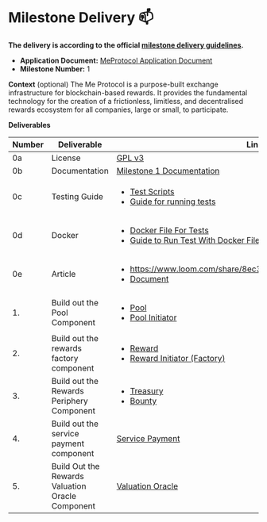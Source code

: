 # Milestone Delivery :mailbox:

**The delivery is according to the official [milestone delivery guidelines](https://github.com/w3f/Grants-Program/blob/master/docs/Support%20Docs/milestone-deliverables-guidelines.md).**  

* **Application Document:** [MeProtocol Application Document](https://github.com/Me-Protocol/Grants-Program/blob/master/applications/MeProtocol.md)
* **Milestone Number:** 1

**Context** (optional)
The Me Protocol is a purpose-built exchange infrastructure for blockchain-based rewards. It provides the fundamental technology for the creation of a frictionless, limitless, and decentralised rewards ecosystem for all companies, large or small, to participate.

**Deliverables**

| Number | Deliverable | Link | Notes |
| ------------- | ------------- | ------------- |------------- |
| 0a | License |[GPL v3](https://github.com/Me-Protocol/rusty-protocol-v0.1/blob/milestone-1/license.md)| ...| 
| 0b | Documentation | [Milestone 1 Documentation](https://github.com/Me-Protocol/rusty-protocol-v0.1/blob/milestone-1/README.md)  | ...| 
| 0c | Testing Guide |<ul> <li> [Test Scripts](https://github.com/Me-Protocol/rusty-protocol-v0.1/tree/milestone-1/tests)  </li> <li> [Guide for running tests](https://github.com/Me-Protocol/rusty-protocol-v0.1/blob/milestone-1/testing_guide.md) </li></ul>| ...| 
| 0d | Docker |<ul> <li>[Docker File For Tests](https://github.com/Me-Protocol/rusty-protocol-v0.1/blob/milestone-1/Dockerfile)</li><li> [Guide to Run Test With Docker File](https://github.com/Me-Protocol/rusty-protocol-v0.1/blob/milestone-1/testing_guide.md#running-the-docker-file-for-the-e2e-test)</li></ul>| ...| 
| 0e | Article | <ul> <li>https://www.loom.com/share/8ec3df74fb414049a7e1f10a7f2aa7b5</li><li>[Document](https://drive.google.com/file/d/1sHMD_ZAZE8laRbTjFTAkWKcSXmEIWnFB/view?usp=sharing)</li></ul>| ...| 
| 1. | Build out the Pool Component | <ul>  <li>[Pool](https://github.com/Me-Protocol/rusty-protocol-v0.1/tree/milestone-1/contracts/modules/deployables/pool)</li><li>[Pool Initiator](https://github.com/Me-Protocol/rusty-protocol-v0.1/tree/milestone-1/contracts/modules/deployables/pool_initiator)</li></ul> | ...| 
| 2. | Build out the rewards factory component |<ul>  <li>[Reward](https://github.com/Me-Protocol/rusty-protocol-v0.1/tree/milestone-1/contracts/modules/deployables/reward)</li><li> [Reward Initiator (Factory)](https://github.com/Me-Protocol/rusty-protocol-v0.1/tree/milestone-1/contracts/modules/deployables/reward_initiator) | ...| 
| 3. | Build out the Rewards Periphery Component |<ul>  <li> [Treasury](https://github.com/Me-Protocol/rusty-protocol-v0.1/tree/milestone-1/contracts/modules/peripherals/treasury) </li><li> [Bounty](https://github.com/Me-Protocol/rusty-protocol-v0.1/tree/milestone-1/contracts/modules/peripherals/bounty)| ...| 
| 4. | Build out the service payment component |[Service Payment](https://github.com/Me-Protocol/rusty-protocol-v0.1/tree/milestone-1/contracts/modules/services/payment)| ...| 
| 5. | Build Out the Rewards Valuation Oracle Component |[Valuation Oracle](https://github.com/Me-Protocol/rusty-protocol-v0.1/tree/milestone-1/contracts/modules/services/oracle)| ...| 
